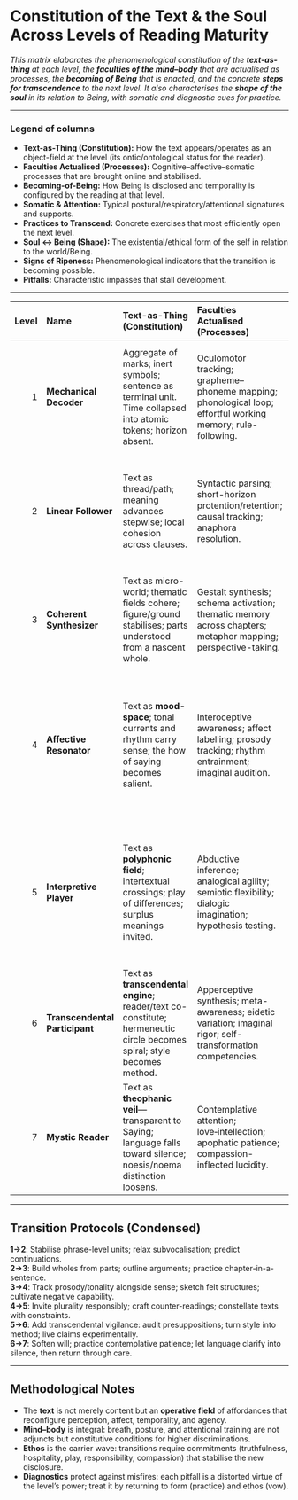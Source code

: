 # Constitution of the Text & the Soul Across Levels of Reading Maturity

*This matrix elaborates the phenomenological constitution of the **text-as-thing** at each level, the **faculties of the mind–body** that are actualised as processes, the **becoming of Being** that is enacted, and the concrete **steps for transcendence** to the next level. It also characterises the **shape of the soul** in its relation to Being, with somatic and diagnostic cues for practice.*

---

### Legend of columns
- **Text-as-Thing (Constitution):** How the text appears/operates as an object-field at the level (its ontic/ontological status for the reader).
- **Faculties Actualised (Processes):** Cognitive–affective–somatic processes that are brought online and stabilised.
- **Becoming-of-Being:** How Being is disclosed and temporality is configured by the reading at that level.
- **Somatic & Attention:** Typical postural/respiratory/attentional signatures and supports.
- **Practices to Transcend:** Concrete exercises that most efficiently open the next level.
- **Soul ↔ Being (Shape):** The existential/ethical form of the self in relation to the world/Being.
- **Signs of Ripeness:** Phenomenological indicators that the transition is becoming possible.
- **Pitfalls:** Characteristic impasses that stall development.

---

| Level | Name | Text-as-Thing (Constitution) | Faculties Actualised (Processes) | Becoming-of-Being | Somatic & Attention | Practices to Transcend | Soul ↔ Being (Shape) | Signs of Ripeness | Pitfalls |
|---:|:--|:--|:--|:--|:--|:--|:--|:--|:--|
| 1 | **Mechanical Decoder** | Aggregate of marks; inert symbols; sentence as terminal unit. Time collapsed into atomic tokens; horizon absent. | Oculomotor tracking; grapheme–phoneme mapping; phonological loop; effortful working memory; rule-following. | Being withholds itself; fragments show as opaque objects “over there.” | Rigid posture; shallow chest breathing; narrow focal attention; subvocal strain. | **Chunking drills** (phrase grouping); **subvocal relaxation** (exhale on phrases); **copy a paragraph by hand** to feel cadence; **one-sentence gist** per paragraph. | **Exilic soul**: relates to Being as obstacle; seeks control through correctness. | Occasional ease; glimpses of flow on simple passages; tolerance for ambiguity increases slightly. | Fatigue; literalism; anxiety; overcorrection; mistaking speed for understanding. |
| 2 | **Linear Follower** | Text as thread/path; meaning advances stepwise; local cohesion across clauses. | Syntactic parsing; short-horizon protention/retention; causal tracking; anaphora resolution. | Being as itinerary; future as “next step”; past as minimal trail. | Walking-pace rhythm; steadier breath; eye-sweeps across lines; mild peripheral awareness. | **One-line paragraph gists**; **predictive reading** (write what must follow); **reference mapping** (who/what each pronoun names); **tempo control** (steady 200–250 wpm); **page reflections** (30–60 sec). | **Pilgrim soul**: trusts an order that can be followed; basic obedience to form. | Can summarise a page without notes; keeps place through interruptions; detects when logic breaks. | Getting lost in subclauses; overhighlighting; clinging to sequence; impatience with detours. |
| 3 | **Coherent Synthesizer** | Text as micro-world; thematic fields cohere; figure/ground stabilises; parts understood from a nascent whole. | Gestalt synthesis; schema activation; thematic memory across chapters; metaphor mapping; perspective-taking. | Being as **worlding** (the *as*-structure appears); horizons widen; wholes organise parts. | Relaxed jaw; diaphragmatic breathing; soft focus with wider periphery; posture supported but easy. | **Thematic nets** (list motifs & relations); **argument skeletons** (premise→inference→claim); **chapter-in-a-sentence** drills; **5‑minute contemplative digest** after sections. | **Homemaking soul**: begins to dwell; “makes a clearing” in which things show themselves. | Spontaneous cross-referencing; feels the “aboutness” of passages; holds arcs across chapters. | Premature closure; confirmation bias; overfitting text to prior schemas. |
| 4 | **Affective Resonator** | Text as **mood-space**; tonal currents and rhythm carry sense; the how of saying becomes salient. | Interoceptive awareness; affect labelling; prosody tracking; rhythm entrainment; imaginal audition. | Being as **Stimmung** (attunement); time as modulation; sense co-determined by tone. | Breath entrains to phrasing; spine buoyant; tempo flexible; attention alternates foveal/peripheral. | **Prosodic markup** (underline cadence, stress); **felt‑structure sketches** (draw the passage’s movement); **perspective swaps** (read from ancillary voices); **negative capability** practice (hold ambiguity without rush). | **Porous soul**: hospitable to otherness; allows itself to be moved without being swept away. | Notices tonal shifts before explicit cues; can paraphrase mood separately from content; regulates affect during difficult scenes. | Sentimentality; affect flooding; mistaking intensity for depth. |
| 5 | **Interpretive Player** | Text as **polyphonic field**; intertextual crossings; play of differences; surplus meanings invited. | Abductive inference; analogical agility; semiotic flexibility; dialogic imagination; hypothesis testing. | Being as **ludic generativity**; openness of meaning; novelty emerges through play. | Supple posture; lively micro-gestures; breathing responsive to thought; attention dances without scattering. | **Counter-readings** (argue the opposite plausibly); **constellation building** (3–5 texts in dialogue); **constraint interpretations** (defend a reading under strict limits); **commonplace book** (motifs, images, theses). | **Artisan soul**: co‑creates; eros for sense; treats meaning as craft and vow, not whim. | Produces multiple coherent readings; tracks “surplus” that no single reading exhausts; enjoys disciplined play. | Cleverness-for-its-own-sake; relativist paralysis; loss of ethical orientation. |
| 6 | **Transcendental Participant** | Text as **transcendental engine**; reader/text co-constitute; hermeneutic circle becomes spiral; style becomes method. | Apperceptive synthesis; meta-awareness; eidetic variation; imaginal rigor; self-transformation competencies. | Being as **event**; temporal constellations intensify; the “now” thickens; genesis of sense is witnessed. | Still, lucid body; coherent deep breathing; attention steady yet permeable; body felt as resonant instrument. | **Micro‑epoché** (bracket habitual self for 2–5 min); **presupposition audits**; **performative experiments** (live a claim for 24 hours); **retreat rhythms** (silent blocks, then articulation). | **Priestly‑artist soul**: participates liturgically in disclosure; treats life as a site of Saying. | Reading changes how the day is lived; insights recur across domains; silence becomes fertile. | Grandiosity; spiritual bypass; dissolution into text; exhaustion from over-intensity. |
| 7 | **Mystic Reader** | Text as **theophanic veil**—transparent to Saying; language falls toward silence; noesis/noema distinction loosens. | Contemplative attention; love‑intellection; apophatic patience; compassion-inflected lucidity. | Being as **shining**; time as fullness; eternity-in-the-now; difference included without remainder. | Quiet periphery; open chest; breath subtle to vanishing; gaze soft; attention both empty and replete. | **Lectio cycles** (lectio–meditatio–oratio–contemplatio); **word-as-mantra** (receive, rest, return); **vows of truthfulness & service**; **integration** (re-enter language through care for beings). | **Luminous soul**: dwells; non‑possessive intimacy with beings; love as understanding. | Effort drops without collapse; speech arises as blessing; equanimity sustains intensity. | Quietism; ineffability trap; disengagement from justice; refusal to return to language. |

---

## Transition Protocols (Condensed)
**1→2**: Stabilise phrase-level units; relax subvocalisation; predict continuations.  
**2→3**: Build wholes from parts; outline arguments; practice chapter-in-a-sentence.  
**3→4**: Track prosody/tonality alongside sense; sketch felt structures; cultivate negative capability.  
**4→5**: Invite plurality responsibly; craft counter-readings; constellate texts with constraints.  
**5→6**: Add transcendental vigilance: audit presuppositions; turn style into method; live claims experimentally.  
**6→7**: Soften will; practice contemplative patience; let language clarify into silence, then return through care.

---

## Methodological Notes
- The **text** is not merely content but an **operative field** of affordances that reconfigure perception, affect, temporality, and agency.  
- **Mind–body** is integral: breath, posture, and attentional training are not adjuncts but constitutive conditions for higher discriminations.  
- **Ethos** is the carrier wave: transitions require commitments (truthfulness, hospitality, play, responsibility, compassion) that stabilise the new disclosure.  
- **Diagnostics** protect against misfires: each pitfall is a distorted virtue of the level’s power; treat it by returning to form (practice) and ethos (vow).

